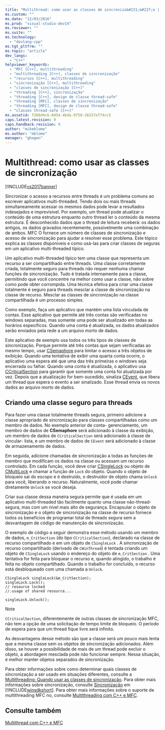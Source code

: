 ```yaml
---
title: "Multithread: como usar as classes de sincroniza&#231;&#227;o | Microsoft Docs"
ms.custom: ""
ms.date: "12/03/2016"
ms.prod: "visual-studio-dev14"
ms.reviewer: ""
ms.suite: ""
ms.technology: 
  - "devlang-cpp"
ms.tgt_pltfrm: ""
ms.topic: "article"
dev_langs: 
  - "C++"
helpviewer_keywords: 
  - "MFC [C++], multithreading"
  - "multithreading [C++], classes de sincronização"
  - "recursos [C++], multithreading"
  - "sincronização [C++], multithreading"
  - "classes de sincronização [C++]"
  - "threading [C++], sincronização"
  - "threading [C++], design de classe thread-safe"
  - "threading [MFC], classes de sincronização"
  - "threading [MFC], design de classe thread-safe"
  - "classes thread-safe [C++]"
ms.assetid: f266d4c6-0454-4bda-9758-26157ef74cc5
caps.latest.revision: 9
caps.handback.revision: 9
author: "mikeblome"
ms.author: "mblome"
manager: "ghogen"
---
```

# Multithread: como usar as classes de sincroniza&#231;&#227;o
[!INCLUDE[vs2017banner](../../assembler/inline/includes/vs2017banner.md)]

Sincronizar o acesso a recursos entre threads é um problema comuns ao escrever aplicativos multi\-threaded.  Tendo dois ou mais threads simultaneamente acessar os mesmos dados pode levar a resultados indesejados e imprevisível.  Por exemplo, um thread pode atualizar o conteúdo de uma estrutura enquanto outro thread ler o conteúdo da mesma estrutura.  É desconhecido dados que o thread de leitura receberá: os dados antigos, os dados gravados recentemente, possivelmente uma combinação de ambos.  MFC O fornece um número de classes de sincronização e acesso de sincronização para ajudar a resolver esse problema.  Este tópico explica as classes disponíveis e como usá\-las para criar classes de seguras em um aplicativo multi\-threaded típico.  
  
 Um aplicativo multi\-threaded típico tem uma classe que representa um recurso a ser compartilhado entre threads.  Uma classe corretamente criada, totalmente seguro para threads não requer nenhuma chamar funções de sincronização.  Tudo é tratada internamente para a classe, permitindo que você concentre na melhor como usar a classe, não sobre como pode obter corrompida.  Uma técnica efetiva para criar uma classe totalmente é seguro para threads mesclar a classe de sincronização na classe de recurso.  Mesclar as classes de sincronização na classe compartilhada é um processo simples.  
  
 Como exemplo, faça um aplicativo que mantém uma lista vinculada de contas.  Esse aplicativo que permite até três contas são verificadas no windows separadas, mas somente uma pode ser atualizado em todas as horários específicos.  Quando uma conta é atualizada, os dados atualizados serão enviados pela rede a um arquivo morto de dados.  
  
 Este aplicativo de exemplo usa todos os três tipos de classes de sincronização.  Porque permite até três contas que sejam verificadas ao mesmo tempo, usar [CSemaphore](../../mfc/reference/csemaphore-class.md) para limitar o acesso a três objetos de exibição.  Quando uma tentativa de exibir uma quarta conta ocorre, o aplicativo uma espera até que uma das três primeiras o windows seja encerrada ou falhar.  Quando uma conta é atualizada, o aplicativo usa [CCriticalSection](../Topic/CCriticalSection%20Class.md) para garantir que somente uma conta foi atualizada por vez.  Depois que a atualização for bem\-sucedido, sinaliza [CEvent](../../mfc/reference/cevent-class.md), que libera um thread que espera o evento a ser sinalizado.  Esse thread envia os novos dados ao arquivo morto de dados.  
  
##  <a name="_mfc_designing_a_thread.2d.safe_class"></a> Criando uma classe seguro para threads  
 Para fazer uma classe totalmente threads segura, primeiro adicione a classe apropriado de sincronização para classes compartilhadas como um membro de dados.  No exemplo anterior de conta\- gerenciamento, um membro de dados de **CSemaphore** será adicionado à classe da exibição, um membro de dados de `CCriticalSection` será adicionado à classe de vincular\- lista, e um membro de dados de `CEvent` será adicionado à classe de armazenamento de dados.  
  
 Em seguida, adicione chamadas de sincronização a todas as funções de membro que modificam os dados na classe ou acessam um recurso controlado.  Em cada função, você deve criar [CSingleLock](../../mfc/reference/csinglelock-class.md) ou objeto de [CMultiLock](../../mfc/reference/cmultilock-class.md) e chamar a função de `Lock` do objeto.  Quando o objeto de bloqueio sai do escopo e é destruído, o destruidor de objeto chama `Unlock` para você, liberando o recurso.  Naturalmente, você pode chamar diretamente `Unlock` se você deseja.  
  
 Criar sua classe dessa maneira segura permite que é usada em um aplicativo multi\-threaded tão facilmente quanto uma classe não\-thread\- segura, mas com um nível mais alto de segurança.  Encapsular o objeto de sincronização e o objeto de sincronização na classe de recurso fornece todos os benefícios de programar total de threads segura sem a desvantagem de código de manutenção de sincronização.  
  
 O exemplo de código a seguir demonstra esse método usando um membro de dados, `m_CritSection` \(do tipo `CCriticalSection`\), declarado na classe de recurso compartilhado e em um objeto de `CSingleLock` .  A sincronização de recurso compartilhado \(derivado de `CWinThread`\) é tentada criando um objeto de `CSingleLock` usando o endereço do objeto de `m_CritSection` .  Uma tentativa for feita para bloquear o recurso e, quando atingido, o trabalho é feita no objeto compartilhado.  Quando o trabalho for concluído, o recurso está desbloqueado com uma chamada a `Unlock`.  
  
```  
CSingleLock singleLock(&m_CritSection);  
singleLock.Lock();  
// resource locked  
//.usage of shared resource...  
  
singleLock.Unlock();  
```  
  
> [!NOTE]
>  `CCriticalSection`, diferentemente de outras classes de sincronização MFC, não tem a opção de uma solicitação de tempo limite de bloqueio.  O período de espera para que um thread fique livre será infinito.  
  
 As desvantagens desse método são que a classe será um pouco mais lenta que a mesma classe sem os objetos de sincronização adicionados.  Além disso, se houver a possibilidade de mais de um thread pode excluir o objeto, a abordagem mesclada pode não funcionar sempre.  Nessa situação, é melhor manter objetos separados de sincronização.  
  
 Para obter informações sobre como determinar quais classes de sincronização a ser usado em situações diferentes, consulte a [Multithreading: Quando usar as classes de sincronização](../../parallel/multithreading-when-to-use-the-synchronization-classes.md).  Para obter mais informações sobre sincronização, consulte [Sincronização](http://msdn.microsoft.com/library/windows/desktop/ms686353) em [!INCLUDE[winsdkshort](../../atl/reference/includes/winsdkshort_md.md)].  Para obter mais informações sobre o suporte de multithreading MFC no, consulte [Multithreading com C\+\+ e MFC](../../parallel/multithreading-with-cpp-and-mfc.md).  
  
## Consulte também  
 [Multithread com C\+\+ e MFC](../../parallel/multithreading-with-cpp-and-mfc.md)